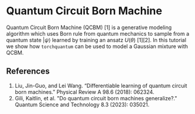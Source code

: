 # Quantum Circuit Born Machine

Quantum Circuit Born Machine (QCBM) [1] is a generative modeling algorithm which uses Born rule from quantum mechanics to sample from a quantum state $|\psi \rangle$ learned by training an ansatz $U(\theta)$ [1][2]. In this tutorial we show how `torchquantum` can be used to model a Gaussian mixture with QCBM.

## References

1. Liu, Jin-Guo, and Lei Wang. “Differentiable learning of quantum circuit born machines.” Physical Review A 98.6 (2018): 062324.
2. Gili, Kaitlin, et al. "Do quantum circuit born machines generalize?." Quantum Science and Technology 8.3 (2023): 035021.